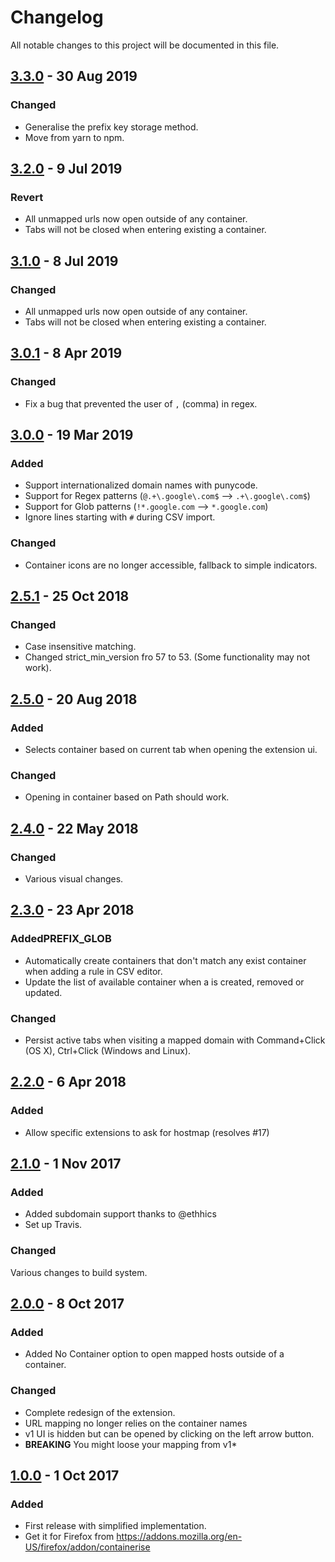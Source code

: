 # Changelog
All notable changes to this project will be documented in this file.

## [3.3.0] - 30 Aug 2019
### Changed
- Generalise the prefix key storage method.
- Move from yarn to npm.


## [3.2.0] - 9 Jul 2019
### Revert
- All unmapped urls now open outside of any container.
- Tabs will not be closed when entering existing a container.


## [3.1.0] - 8 Jul 2019
### Changed
- All unmapped urls now open outside of any container.
- Tabs will not be closed when entering existing a container.


## [3.0.1] - 8 Apr 2019
### Changed
- Fix a bug that prevented the user of `,` (comma) in regex.


## [3.0.0] - 19 Mar 2019
### Added
- Support internationalized domain names with punycode.
- Support for Regex patterns (`@.+\.google\.com$` --> `.+\.google\.com$`)
- Support for Glob patterns (`!*.google.com` --> `*.google.com`)
- Ignore lines starting with `#` during CSV import.
 
### Changed
- Container icons are no longer accessible, fallback to simple indicators.


## [2.5.1] - 25 Oct 2018
### Changed
- Case insensitive matching.
- Changed strict_min_version fro 57 to 53. (Some functionality may not work).

## [2.5.0] - 20 Aug 2018
### Added
- Selects container based on current tab when opening the extension ui.

### Changed
- Opening in container based on Path should work.


## [2.4.0] - 22 May 2018
### Changed
- Various visual changes.


## [2.3.0] - 23 Apr 2018
### AddedPREFIX_GLOB
- Automatically create containers that don't match any exist container when adding a rule in CSV editor.
- Update the list of available container when a is created, removed or updated.

### Changed
- Persist active tabs when visiting a mapped domain with Command+Click (OS X), Ctrl+Click (Windows and Linux).


## [2.2.0] - 6 Apr 2018
### Added
- Allow specific extensions to ask for hostmap (resolves #17)


## [2.1.0] - 1 Nov 2017
### Added
- Added subdomain support thanks to @ethhics
- Set up Travis.

### Changed
Various changes to build system.


## [2.0.0] - 8 Oct 2017
### Added
- Added No Container option to open mapped hosts outside of a container.

### Changed
- Complete redesign of the extension.
- URL mapping no longer relies on the container names
- v1 UI is hidden but can be opened by clicking on the left arrow button.
- **BREAKING** You might loose your mapping from v1*


## [1.0.0] - 1 Oct 2017
### Added
- First release with simplified implementation.
- Get it for Firefox from https://addons.mozilla.org/en-US/firefox/addon/containerise


[3.3.0]: https://github.com/kintesh/containerise/compare/3.2.0...3.3.0
[3.2.0]: https://github.com/kintesh/containerise/compare/3.1.0...3.2.0
[3.1.0]: https://github.com/kintesh/containerise/compare/3.0.1...3.1.0
[3.0.1]: https://github.com/kintesh/containerise/compare/3.0.0...3.0.1
[3.0.0]: https://github.com/kintesh/containerise/compare/2.5.1...3.0.0
[2.5.1]: https://github.com/kintesh/containerise/compare/2.5.0...2.5.1
[2.5.0]: https://github.com/kintesh/containerise/compare/2.4.0...2.5.0
[2.4.0]: https://github.com/kintesh/containerise/compare/2.3.0...2.4.0
[2.3.0]: https://github.com/kintesh/containerise/compare/2.2.0...2.3.0
[2.2.0]: https://github.com/kintesh/containerise/compare/2.1.0...2.2.0
[2.1.0]: https://github.com/kintesh/containerise/compare/2.0.0...2.1.0
[2.0.0]: https://github.com/kintesh/containerise/compare/1.0.0...2.0.0
[1.0.0]: https://github.com/kintesh/containerise/compare/aba41d86a7ade84a88c3d12fee221e64f8b36f91...1.0.0
